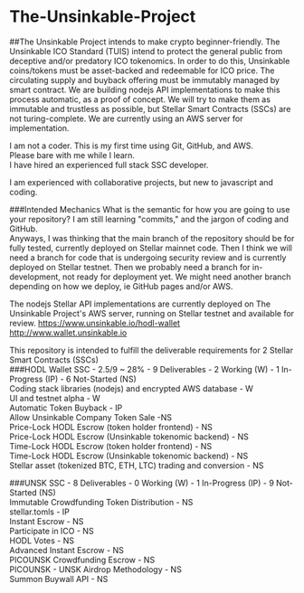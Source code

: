 # The-Unsinkable-Project
##The Unsinkable Project intends to make crypto beginner-friendly.
The Unsinkable ICO Standard (TUIS) intend to protect the general public from deceptive and/or predatory ICO tokenomics.
In order to do this, Unsinkable coins/tokens must be asset-backed and redeemable for ICO price.
The circulating supply and buyback offering must be immutably managed by smart contract.
We are building nodejs API implementations to make this process automatic, as a proof of concept.
We will try to make them as immutable and trustless as possible, but Stellar Smart Contracts (SSCs) are not turing-complete.
We are currently using an AWS server for implementation.

I am not a coder. This is my first time using Git, GitHub, and AWS.  
Please bare with me while I learn.  
I have hired an experienced full stack SSC developer.  

I am experienced with collaborative projects, but new to javascript and coding.

###Intended Mechanics
What is the semantic for how you are going to use your repository?
I am still learning "commits," and the jargon of coding and GitHub.  
Anyways, I was thinking that the main branch of the repository should be for fully tested, currently deployed on Stellar mainnet code.
Then I think we will need a branch for code that is undergoing security review and is currently deployed on Stellar testnet.
Then we probably need a branch for in-development, not ready for deployment yet.
We might need another branch depending on how we deploy, ie GitHub pages and/or AWS.

The nodejs Stellar API implementations are currently deployed on The Unsinkable Project's AWS server, running on Stellar testnet and available for review.
https://www.unsinkable.io/hodl-wallet
http://www.wallet.unsinkable.io

This repository is intended to fulfill the deliverable requirements for 2 Stellar Smart Contracts (SSCs)  
###HODL Wallet SSC - 2.5/9 ~ 28%  - 9 Deliverables - 2 Working (W) - 1 In-Progress (IP) - 6 Not-Started (NS)  
    Coding stack libraries (nodejs) and encrypted AWS database - W  
    UI and testnet alpha - W  
    Automatic Token Buyback - IP  
    Allow Unsinkable Company Token Sale -NS  
    Price-Lock HODL Escrow (token holder frontend) - NS  
    Price-Lock HODL Escrow (Unsinkable tokenomic backend) - NS  
    Time-Lock HODL Escrow (token holder frontend) - NS  
    Time-Lock HODL Escrow (Unsinkable tokenomic backend) - NS  
    Stellar asset (tokenized BTC, ETH, LTC) trading and conversion - NS  

###UNSK SSC - 8 Deliverables - 0 Working (W) - 1 In-Progress (IP) - 9 Not-Started (NS)  
    Immutable Crowdfunding Token Distribution - NS  
    stellar.tomls - IP  
    Instant Escrow - NS  
    Participate in ICO - NS  
    HODL Votes - NS  
    Advanced Instant Escrow - NS  
    PICOUNSK Crowdfunding Escrow - NS  
    PICOUNSK - UNSK Airdrop Methodology - NS  
    Summon Buywall API - NS  
